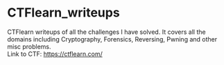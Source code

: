 # CTFlearn_writeups
CTFlearn writeups of all the challenges I have solved. It covers all the domains including Cryptography, Forensics, Reversing, Pwning and other misc problems.  
Link to CTF: https://ctflearn.com/
